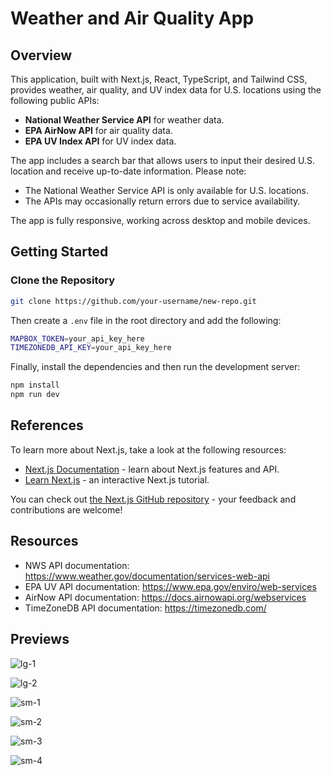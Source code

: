 # Weather and Air Quality App

## Overview

This application, built with Next.js, React, TypeScript, and Tailwind CSS, provides weather, air quality, and UV index data for U.S. locations using the following public APIs:

- **National Weather Service API** for weather data.
- **EPA AirNow API** for air quality data.
- **EPA UV Index API** for UV index data.

The app includes a search bar that allows users to input their desired U.S. location and receive up-to-date information. Please note:

- The National Weather Service API is only available for U.S. locations.
- The APIs may occasionally return errors due to service availability.

The app is fully responsive, working across desktop and mobile devices.

## Getting Started

### Clone the Repository

```bash
git clone https://github.com/your-username/new-repo.git

```

Then create a `.env` file in the root directory and add the following:

```bash
MAPBOX_TOKEN=your_api_key_here
TIMEZONEDB_API_KEY=your_api_key_here

```

Finally, install the dependencies and then run the development server:

```bash
npm install
npm run dev
```

## References

To learn more about Next.js, take a look at the following resources:

- [Next.js Documentation](https://nextjs.org/docs) - learn about Next.js features and API.
- [Learn Next.js](https://nextjs.org/learn) - an interactive Next.js tutorial.

You can check out [the Next.js GitHub repository](https://github.com/vercel/next.js/) - your feedback and contributions are welcome!

## Resources

- NWS API documentation: https://www.weather.gov/documentation/services-web-api
- EPA UV API documentation: https://www.epa.gov/enviro/web-services
- AirNow API documentation: https://docs.airnowapi.org/webservices
- TimeZoneDB API documentation: https://timezonedb.com/

## Previews

![lg-1](https://github.com/user-attachments/assets/ecd637f4-dc38-4137-b197-2c3df19024a8)

![lg-2](https://github.com/user-attachments/assets/bcb19270-c3dc-4978-a47e-9da353107c37)

![sm-1](https://github.com/user-attachments/assets/9352c573-61f0-4e57-a3f9-1902db052f24)

![sm-2](https://github.com/user-attachments/assets/0d9645b2-c991-4ba3-a51f-da7cc1ec3a77)

![sm-3](https://github.com/user-attachments/assets/7ac9c2bf-0c85-4691-9eb3-242c9caaf9ed)

![sm-4](https://github.com/user-attachments/assets/a076226b-076f-42c1-8d2d-354b6fa4ee34)

